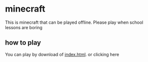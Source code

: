 # minecraft
This is minecraft that can be played offline. Please play when school lessons are boring
## how to play
You can play by download of [index.html](https://github.com/yuTool666/minecraft/blob/main/index.html). or clicking here
